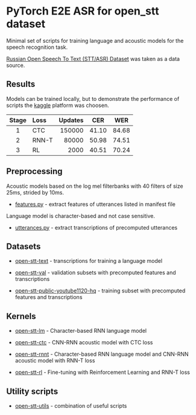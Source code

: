 # PyTorch E2E ASR for open_stt dataset

Minimal set of scripts for training language and acoustic models for the speech recognition task.

[Russian Open Speech To Text (STT/ASR) Dataset](https://github.com/snakers4/open_stt) was taken as a data source.

## Results

Models can be trained locally, but to demonstrate the performance of scripts the [kaggle](https://www.kaggle.com) platform was choosen.

| Stage | Loss  | Updates | CER   | WER   |
|:-----:|:------|--------:|:-----:|:-----:|
| 1     | CTC   | 150000  | 41.10 | 84.68 |
| 2     | RNN-T | 80000   | 50.98 | 74.51 |
| 3     | RL    | 2000    | 40.51 | 70.24 |


## Preprocessing

Acoustic models based on the log mel filterbanks with 40 filters of size 25ms, strided by 10ms.

- [features.py](features.py) - extract features of utterances listed in manifest file

Language model is character-based and not case sensitive.

- [utterances.py](utterances.py) - extract transcriptions of precomputed utterances


## Datasets


- [open-stt-text](https://www.kaggle.com/sorokin/open-stt-text) - transcriptions for training a language model

- [open-stt-val](https://www.kaggle.com/sorokin/open-stt-val) - validation subsets with precomputed features and transcriptions

- [open-stt-public-youtube1120-hq](https://www.kaggle.com/sorokin/open-stt-public-youtube1120-hq) - training subset with precomputed features and transcriptions


## Kernels

- [open-stt-lm](https://www.kaggle.com/sorokin/open-stt-lm) - Character-based RNN language model

- [open-stt-ctc](https://www.kaggle.com/sorokin/open-stt-ctc) - CNN-RNN acoustic model with CTC loss

- [open-stt-rnnt](https://www.kaggle.com/sorokin/open-stt-rnnt) - Character-based RNN language model and CNN-RNN acoustic model with RNN-T loss

- [open-stt-rl](https://www.kaggle.com/sorokin/open-stt-rl) - Fine-tuning with Reinforcement Learning and RNN-T loss


## Utility scripts

- [open-stt-utils](https://www.kaggle.com/sorokin/open-stt-utils) - combination of useful scripts

